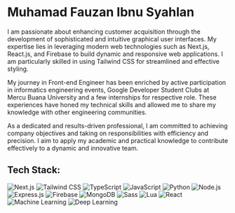 ﻿# Muhamad Fauzan Ibnu Syahlan
 
I am passionate about enhancing customer acquisition through the development of sophisticated and intuitive graphical user interfaces. My expertise lies in leveraging modern web technologies such as Next.js, React.js, and Firebase to build dynamic and responsive web applications. I am particularly skilled in using Tailwind CSS for streamlined and effective styling.

My journey in Front-end Engineer has been enriched by active participation in informatics engineering events, Google Developer Student Clubs at Mercu Buana University and a few internships for respective role. These experiences have honed my technical skills and allowed me to share my knowledge with other engineering communities.

As a dedicated and results-driven professional, I am committed to achieving company objectives and taking on responsibilities with efficiency and precision. I aim to apply my academic and practical knowledge to contribute effectively to a dynamic and innovative team.

## Tech Stack:

![Next.js](https://img.shields.io/badge/Next.js-000000?style=flat&logo=nextdotjs&logoColor=white)
![Tailwind CSS](https://img.shields.io/badge/Tailwind_CSS-38B2AC?style=flat&logo=tailwind-css&logoColor=white)
![TypeScript](https://img.shields.io/badge/TypeScript-007ACC?style=flat&logo=typescript&logoColor=white)
![JavaScript](https://img.shields.io/badge/JavaScript-F7DF1E?style=flat&logo=javascript&logoColor=black)
![Python](https://img.shields.io/badge/Python-3776AB?style=flat&logo=python&logoColor=white)
![Node.js](https://img.shields.io/badge/Node.js-339933?style=flat&logo=nodedotjs&logoColor=white)
![Express.js](https://img.shields.io/badge/Express.js-404D59?style=flat&logo=express&logoColor=white)
![Firebase](https://img.shields.io/badge/Firebase-FFCA28?style=flat&logo=firebase&logoColor=black)
![MongoDB](https://img.shields.io/badge/MongoDB-47A248?style=flat&logo=mongodb&logoColor=white)
![Sass](https://img.shields.io/badge/Sass-CC6699?style=flat&logo=sass&logoColor=white)
![Lua](https://img.shields.io/badge/Lua-2C2D72?style=flat&logo=lua&logoColor=white)
![React](https://img.shields.io/badge/React-61DAFB?style=flat&logo=react&logoColor=black)
![Machine Learning](https://img.shields.io/badge/Machine_Learning-FF6F00?style=flat&logo=machine-learning&logoColor=white)
![Deep Learning](https://img.shields.io/badge/Deep_Learning-00599C?style=flat&logo=deep-learning&logoColor=white)
